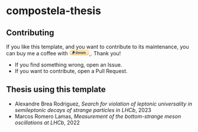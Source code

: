 # compostela-thesis


## Contributing

<p>
  If you like this template, and you want to contribute to its maintenance, you can buy me a coffee with 
  <a href="https://paypal.me/RomeroLamas?country.x=ES&locale.x=es_ES">
    <img src="https://github.com/aha999/DonateButtons/blob/master/paypal-donate-icon-7.png" height="15"/>
  </a>.
  Thank you!
</p>

- If you find something wrong, open an Issue.
- If you want to contribute, open a Pull Request.


## Thesis using this template
- Alexandre Brea Rodriguez, *Search for violation of leptonic universality in semileptonic decays of strange particles in LHCb*, 2023
- Marcos Romero Lamas, *Measurement of the bottom-strange meson oscillations at LHCb*, 2022

